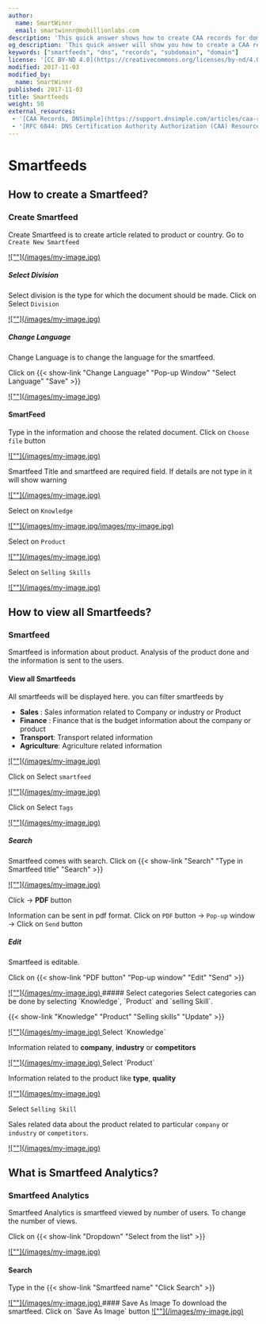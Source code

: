 ```yaml
---
author:
  name: SmartWinnr
  email: smartwinnr@mobillionlabs.com
description: 'This quick answer shows how to create CAA records for domains and subdomains.'
og_description: 'This quick answer will show you how to create a CAA record for domains and subdomains'
keywords: ["smartfeeds", "dns", "records", "subdomain", "domain"]
license: '[CC BY-ND 4.0](https://creativecommons.org/licenses/by-nd/4.0)'
modified: 2017-11-03
modified_by:
  name: SmartWinnr
published: 2017-11-03
title: Smartfeeds
weight: 50
external_resources:
 - '[CAA Records, DNSimple](https://support.dnsimple.com/articles/caa-record/)'
 - '[RFC 6844: DNS Certification Authority Authorization (CAA) Resource Record](https://tools.ietf.org/html/rfc6844)'
---
```


# Smartfeeds
## How to create a Smartfeed?
### Create Smartfeed
Create Smartfeed is to create article related to product or country. Go to `Create New Smartfeed`

<span class="my-gallery">
<a href="https://s3-eu-west-1.amazonaws.com/smartwinnr.app.resource/57d512c664fcef1d30065b0a/question_image57d512c664fcef1d30065b0a_1512642753771.png">
![""](/images/my-image.jpg)
</a>
</span>

##### Select Division
Select division is the type for which the document should be made. Click on Select `Division`

<span class="my-gallery">
<a href="https://s3-eu-west-1.amazonaws.com/smartwinnr.app.resource/57d512c664fcef1d30065b0a/question_image57d512c664fcef1d30065b0a_1512642877952.png">
![""](/images/my-image.jpg)
</a>
</span>

##### Change Language
Change Language is to change the language for the smartfeed.

Click on {{< show-link "Change Language" "Pop-up Window" "Select Language" "Save" >}}

<span class="my-gallery">
<a href="https://s3-eu-west-1.amazonaws.com/smartwinnr.app.resource/57d512c664fcef1d30065b0a/question_image57d512c664fcef1d30065b0a_1512642986731.png">
![""](/images/my-image.jpg)
</a>
</span>

#### SmartFeed
Type in the information and choose the related document. Click on `Choose file` button

<span class="my-gallery">
<a href="https://s3-eu-west-1.amazonaws.com/smartwinnr.app.resource/57d512c664fcef1d30065b0a/question_image57d512c664fcef1d30065b0a_1512643239591.png">
![""](/images/my-image.jpg)
</a>
</span>

Smartfeed Title and smartfeed are required field. If details are not type in it will show warning

<span class="my-gallery">
<a href="https://s3-eu-west-1.amazonaws.com/smartwinnr.app.resource/57d512c664fcef1d30065b0a/question_image57d512c664fcef1d30065b0a_1512643352037.png">
![""](/images/my-image.jpg)
</a>
</span>

Select on `Knowledge`

<span class="my-gallery">
<a href="https://s3-eu-west-1.amazonaws.com/smartwinnr.app.resource/57d512c664fcef1d30065b0a/question_image57d512c664fcef1d30065b0a_1512643409589.png">
![""](/images/my-image.jpg/images/my-image.jpg)
</a>
</span>

Select on `Product`

<span class="my-gallery">
<a href="https://s3-eu-west-1.amazonaws.com/smartwinnr.app.resource/57d512c664fcef1d30065b0a/question_image57d512c664fcef1d30065b0a_1512643483522.png">
![""](/images/my-image.jpg)
</a>
</span>

Select on `Selling Skills`

<span class="my-gallery">
<a href="https://s3-eu-west-1.amazonaws.com/smartwinnr.app.resource/57d512c664fcef1d30065b0a/question_image57d512c664fcef1d30065b0a_1512643558326.png">
![""](/images/my-image.jpg)
</a>
</span>

## How to view all Smartfeeds?
### Smartfeed
Smartfeed is information about product. Analysis of the product done and the information is sent to the users.

#### View all Smartfeeds
All smartfeeds will be displayed here. you can filter smartfeeds by

+ **Sales** : Sales information related to Company or industry or Product
+ **Finance** : Finance that is the budget information about the company or product
+ **Transport**: Transport related information
+ **Agriculture**: Agriculture related information

<span class="my-gallery">
<a href="https://s3-eu-west-1.amazonaws.com/smartwinnr.app.resource/57d512c664fcef1d30065b0a/question_image57d512c664fcef1d30065b0a_1512643850448.png">
![""](/images/my-image.jpg)
</a>
</span>

Click on Select `smartfeed`

<span class="my-gallery">
<a href="https://s3-eu-west-1.amazonaws.com/smartwinnr.app.resource/57d512c664fcef1d30065b0a/question_image57d512c664fcef1d30065b0a_1512643976421.png">
![""](/images/my-image.jpg)
</a>
</span>

Click on Select `Tags`

<span class="my-gallery">
<a href="https://s3-eu-west-1.amazonaws.com/smartwinnr.app.resource/57d512c664fcef1d30065b0a/question_image57d512c664fcef1d30065b0a_1512644053518.png">
![""](/images/my-image.jpg)
</a>
</span>

##### Search
Smartfeed comes with search. Click on {{< show-link "Search" "Type in Smartfeed title" "Search" >}}

<span class="my-gallery">
<a href="https://s3-eu-west-1.amazonaws.com/smartwinnr.app.resource/57d512c664fcef1d30065b0a/question_image57d512c664fcef1d30065b0a_1512644112210.png">
![""](/images/my-image.jpg)
</a>
</span>

Click -> **PDF** button

Information can be sent in pdf format. Click on `PDF` button -> `Pop-up` window -> Click on `Send` button

##### Edit
Smartfeed is editable.

Click on {{< show-link "PDF button" "Pop-up window" "Edit" "Send" >}}  

<span class="my-gallery">
<a href="https://s3-eu-west-1.amazonaws.com/smartwinnr.app.resource/57d512c664fcef1d30065b0a/question_image57d512c664fcef1d30065b0a_1512644282597.png">
![""](/images/my-image.jpg)
</a>
</span>
##### Select categories
Select categories can be done by selecting `Knowledge`, `Product` and `selling Skill`.

{{< show-link "Knowledge" "Product" "Selling skills" "Update" >}}

<span class="my-gallery">
<a href="https://s3-eu-west-1.amazonaws.com/smartwinnr.app.resource/57d512c664fcef1d30065b0a/question_image57d512c664fcef1d30065b0a_1512644509006.png">
![""](/images/my-image.jpg)
</a>
</span>
Select `Knowledge`

Information related to **company**, **industry** or **competitors**

<span class="my-gallery">
<a href="https://s3-eu-west-1.amazonaws.com/smartwinnr.app.resource/57d512c664fcef1d30065b0a/question_image57d512c664fcef1d30065b0a_1512644627637.png">
![""](/images/my-image.jpg)
</a>
</span>
Select `Product`

Information related to the product like **type**, **quality**

<span class="my-gallery">
<a href="https://s3-eu-west-1.amazonaws.com/smartwinnr.app.resource/57d512c664fcef1d30065b0a/question_image57d512c664fcef1d30065b0a_1512644684998.png">
![""](/images/my-image.jpg)
</a>
</span>

Select `Selling Skill`

Sales related data  about the product related to particular `company` or `industry` or `competitors`.

<span class="my-gallery">
<a href="https://s3-eu-west-1.amazonaws.com/smartwinnr.app.resource/57d512c664fcef1d30065b0a/question_image57d512c664fcef1d30065b0a_1512644845681.png">
![""](/images/my-image.jpg)
</a>
</span>

## What is Smartfeed Analytics?
### Smartfeed Analytics
Smartfeed Analytics is smartfeed viewed by number of users. To change the number of views.

Click on {{< show-link "Dropdown" "Select from the list" >}}

<span class="my-gallery">
<a href="https://s3-us-west-2.amazonaws.com/qzapp.resource/5774b038e11b0d0822c0ec0c/question_image5774b038e11b0d0822c0ec0c_1513340563233.png">
![""](/images/my-image.jpg)
</a>
</span>

#### Search
Type in the {{< show-link "Smartfeed name" "Click Search" >}}

<span class="my-gallery">
<a href="https://s3-us-west-2.amazonaws.com/qzapp.resource/5774b038e11b0d0822c0ec0c/question_image5774b038e11b0d0822c0ec0c_1513340602722.png">
![""](/images/my-image.jpg)
</a>
</span>
#### Save As Image
To download the smartfeed. Click on `Save As Image` button

<span class="my-gallery">
<a href="https://s3-us-west-2.amazonaws.com/qzapp.resource/5774b038e11b0d0822c0ec0c/question_image5774b038e11b0d0822c0ec0c_1513340641254.png">
![""](/images/my-image.jpg)
</a>
</span>

